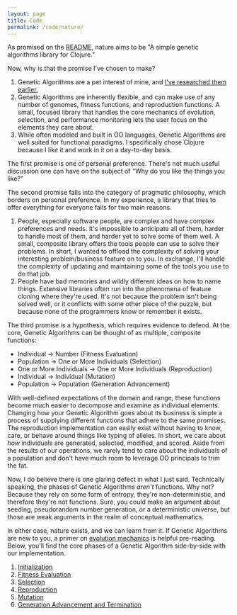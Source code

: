 ```yaml
---
layout: page
title: Code
permalink: /code/nature/
---
```


As promised on the [README](https://github.com/nnichols/nature), nature aims to be "A simple genetic algorithms library for Clojure."

Now, why is that the promise I've chosen to make?
1. Genetic Algorithms are a pet interest of mine, and [I've researched them earlier.](https://digitalcommons.iwu.edu/jwprc/2013/oralpres8/1/)
2. Genetic Algorithms are inherently flexible, and can make use of any number of genomes, fitness functions, and reproduction functions.
A small, focused library that handles the core mechanics of evolution, selection, and performance monitoring lets the user focus on the elements they care about.
3. While often modeled and built in OO languages, Genetic Algorithms are well suited for functional paradigms.
I specifically chose Clojure because I like it and work in it on a day-to-day basis.

The first promise is one of personal preference.
There's not much useful discussion one can have on the subject of "Why do you like the things you like?"

The second promise falls into the category of pragmatic philosophy, which borders on personal preference.
In my experience, a library that tries to offer everything for everyone fails for two main reasons.
1. People, especially software people, are complex and have complex preferences and needs.
It's impossible to anticipate all of them, harder to handle most of them, and harder yet to solve some of them well.
A small, composite library offers the tools people can use to solve their problems.
In short, I wanted to offload the complexity of solving your interesting problem/business feature on to you.
In exchange, I'll handle the complexity of updating and maintaining some of the tools you use to do that job.
2. People have bad memories and wildly different ideas on how to name things.
Extensive libraries often run into the phenomena of feature cloning where they're used.
It's not because the problem isn't being solved well, or it conflicts with some other piece of the puzzle, but because none of the programmers know or remember it exists.

The third promise is a hypothesis, which requires evidence to defend.
At the core, Genetic Algorithms can be thought of as multiple, composite functions:
* Individual -> Number (Fitness Evaluation)
* Population -> One or More Individuals (Selection)
* One or More Individuals -> One or More Individuals (Reproduction)
* Individual -> Individual (Mutation)
* Population -> Population (Generation Advancement)


With well-defined expectations of the domain and range, these functions become much easier to decompose and examine as individual elements.
Changing how your Genetic Algorithm goes about its business is simple a process of supplying different functions that adhere to the same promises.
The reproduction implementation can easily exist without having to know, care, or behave around things like typing of alleles.
In short, we care about *how* individuals are generated, selected, modified, and scored.
Aside from the results of our operations, we rarely tend to care about the individuals of a population and don't have much room to leverage OO principals to trim the fat.

Now, I do believe there is one glaring defect in what I just said.
Technically speaking, the phases of Genetic Algorithms *aren't* functions.
Why not?
Because they rely on some form of entropy, they're non-deterministic, and therefore they're not functions.
Sure, you could make an argument about seeding, pseudorandom number generation, or a deterministic universe, but those are weak arguments in the realm of conceptual mathematics.

In either case, nature exists, and we can learn from it.
If Genetic Algorithms are new to you, a primer on [evolution mechanics](/code/nature/evolution-mechanics) is helpful pre-reading.
Below, you'll find the core phases of a Genetic Algorithm side-by-side with our implementation.
1. [Initialization](/code/nature/initialization)
2. [Fitness Evaluation](/code/nature/fitness-evaluation)
3. [Selection](/code/nature/selection)
4. [Reproduction](/code/nature/reproduction)
5. [Mutation](/code/nature/mutation)
6. [Generation Advancement and Termination](/code/nature/termination)
